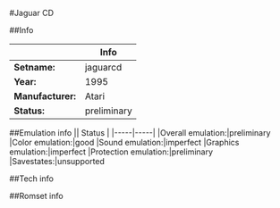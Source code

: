 #Jaguar CD

##Info

||Info|
|-----|-----|
|**Setname:**|jaguarcd
|**Year:**|1995
|**Manufacturer:**|Atari
|**Status:**|preliminary

##Emulation info
|| Status |
|-----|-----|
|Overall emulation:|preliminary
|Color emulation:|good
|Sound emulation:|imperfect
|Graphics emulation:|imperfect
|Protection emulation:|preliminary
|Savestates:|unsupported

##Tech info

##Romset info

<!--- START OF EDITED COMMENT DO NOT TOUCH TEXT ABOVE-->
